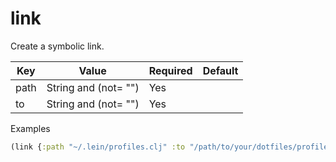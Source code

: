 # link

Create a symbolic link.

| Key | Value | Required | Default |
| --- | ----- | -------- | ------- |
| path | String and (not= "") | Yes |  |
| to | String and (not= "") | Yes |  |

Examples
```clojure
(link {:path "~/.lein/profiles.clj" :to "/path/to/your/dotfiles/profiles.clj"})
```